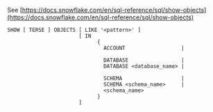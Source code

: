 See [https://docs.snowflake.com/en/sql-reference/sql/show-objects](https://docs.snowflake.com/en/sql-reference/sql/show-objects)
```
SHOW [ TERSE ] OBJECTS [ LIKE '<pattern>' ]
                       [ IN
                             {
                               ACCOUNT                  |

                               DATABASE                 |
                               DATABASE <database_name> |

                               SCHEMA                   |
                               SCHEMA <schema_name>     |
                               <schema_name>
                             }
                       ]
```
